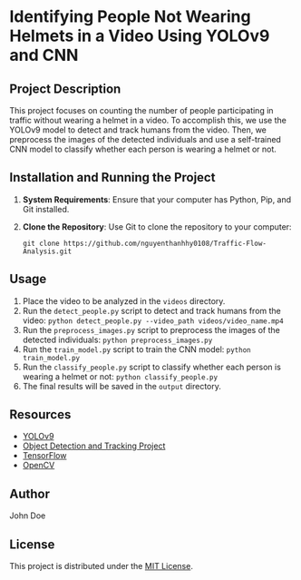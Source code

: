 # Identifying People Not Wearing Helmets in a Video Using YOLOv9 and CNN

## Project Description

This project focuses on counting the number of people participating in traffic without wearing a helmet in a video. To accomplish this, we use the YOLOv9 model to detect and track humans from the video. Then, we preprocess the images of the detected individuals and use a self-trained CNN model to classify whether each person is wearing a helmet or not.

## Installation and Running the Project

1. **System Requirements**: Ensure that your computer has Python, Pip, and Git installed.

2. **Clone the Repository**: Use Git to clone the repository to your computer:

    ```
    git clone https://github.com/nguyenthanhhy0108/Traffic-Flow-Analysis.git
    ```

## Usage

1. Place the video to be analyzed in the `videos` directory.
2. Run the `detect_people.py` script to detect and track humans from the video: `python detect_people.py --video_path videos/video_name.mp4`
3. Run the `preprocess_images.py` script to preprocess the images of the detected individuals: `python preprocess_images.py`
4. Run the `train_model.py` script to train the CNN model: `python train_model.py`
5. Run the `classify_people.py` script to classify whether each person is wearing a helmet or not: `python classify_people.py`
6. The final results will be saved in the `output` directory.

## Resources

- [YOLOv9](https://github.com/ultralytics/yolov5)
- [Object Detection and Tracking Project](https://github.com/ultralytics/yolov5)
- [TensorFlow](https://www.tensorflow.org/)
- [OpenCV](https://opencv.org/)

## Author

John Doe

## License

This project is distributed under the [MIT License](https://opensource.org/licenses/MIT).

